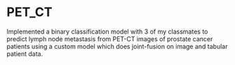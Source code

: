 # PET_CT
Implemented a binary classification model with 3 of my classmates to predict lymph node metastasis from PET-CT images of prostate cancer patients using a custom model which does joint-fusion on image and tabular patient data.
